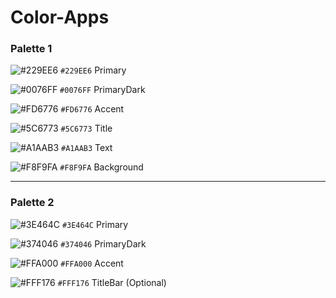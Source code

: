 # Color-Apps

### Palette 1

![#229EE6](https://placehold.it/15/229EE6/000000?text=+) ```#229EE6``` Primary

![#0076FF](https://placehold.it/15/0076FF/000000?text=+) ```#0076FF``` PrimaryDark

![#FD6776](https://placehold.it/15/FD6776/000000?text=+) ```#FD6776``` Accent

![#5C6773](https://placehold.it/15/5C6773/000000?text=+) ```#5C6773``` Title

![#A1AAB3](https://placehold.it/15/A1AAB3/000000?text=+) ```#A1AAB3``` Text

![#F8F9FA](https://placehold.it/15/F8F9FA/000000?text=+) ```#F8F9FA``` Background 

---

### Palette 2
![#3E464C](https://placehold.it/15/3E464C/000000?text=+) ```#3E464C``` Primary

![#374046](https://placehold.it/15/374046/000000?text=+) ```#374046``` PrimaryDark

![#FFA000](https://placehold.it/15/FFA000/000000?text=+) ```#FFA000``` Accent

![#FFF176](https://placehold.it/15/FFF176/000000?text=+) ```#FFF176``` TitleBar (Optional)

